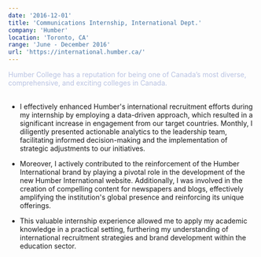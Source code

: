 ```yaml
---
date: '2016-12-01'
title: 'Communications Internship, International Dept.'
company: 'Humber'
location: 'Toronto, CA'
range: 'June - December 2016'
url: 'https://international.humber.ca/'
---
```


<span style="color: #b8c2e2;">Humber College has a reputation for being one of Canada’s most diverse, comprehensive, and exciting colleges in Canada.</span><br/><br/>

- I effectively enhanced Humber's international recruitment efforts during my internship by employing a data-driven approach, which resulted in a significant increase in engagement from our target countries. Monthly, I diligently presented actionable analytics to the leadership team, facilitating informed decision-making and the implementation of strategic adjustments to our initiatives.

- Moreover, I actively contributed to the reinforcement of the Humber International brand by playing a pivotal role in the development of the new Humber International website. Additionally, I was involved in the creation of compelling content for newspapers and blogs, effectively amplifying the institution's global presence and reinforcing its unique offerings.

- This valuable internship experience allowed me to apply my academic knowledge in a practical setting, furthering my understanding of international recruitment strategies and brand development within the education sector.
